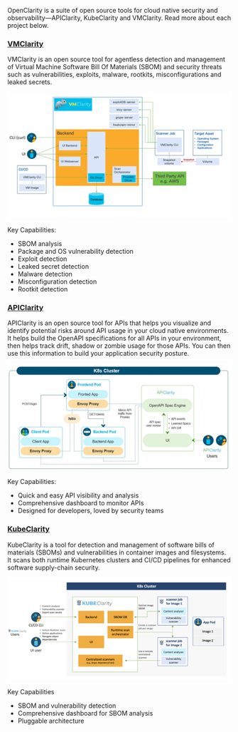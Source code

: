 
OpenClarity is a suite of open source tools for cloud native security and observability—APIClarity, KubeClarity and VMClarity.
Read more about each project below.

### [VMClarity](https://github.com/openclarity/vmclarity)

VMClarity is an open source tool for agentless detection and management of Virtual Machine Software Bill Of Materials (SBOM) and security threats such as vulnerabilities, exploits, malware, rootkits, misconfigurations and leaked secrets.

![vm-clarity-diagram](img/vm-clarity-diagram.webp)

Key Capabilities:

- SBOM analysis
- Package and OS vulnerability detection
- Exploit detection
- Leaked secret detection
- Malware detection
- Misconfiguration detection
- Rootkit detection

### [APIClarity](https://github.com/openclarity/apiclarity)

APIClarity is an open source tool for APIs that helps you visualize and identify potential risks around API usage in your cloud native environments. It helps build the OpenAPI specifications for all APIs in your environment, then helps track drift, shadow or zombie usage for those APIs. You can then use this information to build your application security posture.

![api-clarity-diagram](img/apiclarity-docs-diagram.jpeg)

Key Capabilities:

- Quick and easy API visibility and analysis
- Comprehensive dashboard to monitor APIs
- Designed for developers, loved by security teams

### [KubeClarity](https://github.com/openclarity/kubeclarity)

KubeClarity is a tool for detection and management of software bills of materials (SBOMs) and vulnerabilities in container images and filesystems. It scans both runtime Kubernetes clusters and CI/CD pipelines for enhanced software supply-chain security.

![kube-clarity-diagram](img/kube-clarity-diagram.webp)

Key Capabilities

- SBOM and vulnerability detection
- Comprehensive dashboard for SBOM analysis
- Pluggable architecture
